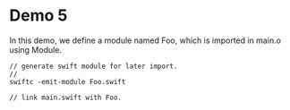 # Demo 5


In this demo, we define a module named Foo, which is imported in main.o using Module.

``` Shell
// generate swift module for later import.
// 
swiftc -emit-module Foo.swift

// link main.swift with Foo.

```